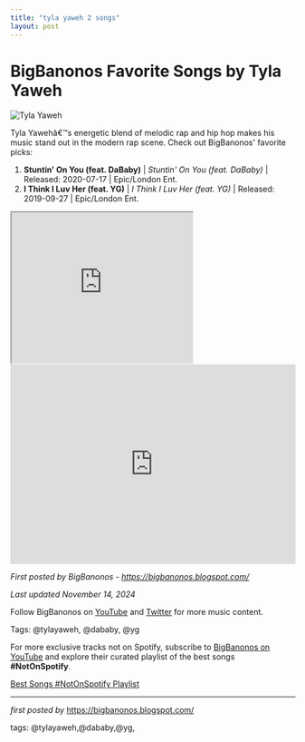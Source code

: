 ```yaml
---
title: "tyla yaweh 2 songs"
layout: post
---
```

<h1>BigBanonos Favorite Songs by Tyla Yaweh</h1>
<img src="https://d2ljoqkkoec4f6.cloudfront.net/wp-content/uploads/2020/08/25140053/ty1-1-545x750.jpg" alt="Tyla Yaweh"> <p>Tyla Yawehâ€™s energetic blend of melodic rap and hip hop makes his music stand out in the modern rap scene. Check out BigBanonos' favorite picks:</p> <ol> <li><strong>Stuntin' On You (feat. DaBaby)</strong> | <em>Stuntin' On You (feat. DaBaby)</em> | Released: 2020-07-17 | Epic/London Ent.</li> <li><strong>I Think I Luv Her (feat. YG)</strong> | <em>I Think I Luv Her (feat. YG)</em> | Released: 2019-09-27 | Epic/London Ent.</li>
</ol>
<iframe allowfullscreen="" class="BLOG_video_class" height="266" src="https://www.youtube.com/embed/aXRjhs7Q5ag" width="320" youtube-src-id="aXRjhs7Q5ag"></iframe>
<div> <iframe src="https://open.spotify.com/embed/playlist/0IBbmEho2vDX107lv6eWX8?utm_source=generator" width="100%" height="352" frameborder="0" allowfullscreen="" allow="autoplay; clipboard-write; encrypted-media; fullscreen; picture-in-picture" loading="lazy"></iframe>
</div> <p><em>First posted by BigBanonos - <a href="https://bigbanonos.blogspot.com/">https://bigbanonos.blogspot.com/</a></em></p>
<p><em>Last updated November 14, 2024</em></p>
<p>Follow BigBanonos on <a href="https://www.youtube.com/@BigBanonos">YouTube</a> and <a href="https://x.com/bigbanonos">Twitter</a> for more music content.</p>
<p>Tags: @tylayaweh, @dababy, @yg</p>


<!--Subscribe and Playlist Links-->
<div>
    <p>For more exclusive tracks not on Spotify, subscribe to <a href="https://www.youtube.com/@BigBanonos" target="_blank">BigBanonos on YouTube</a> and explore their curated playlist of the best songs <strong>#NotOnSpotify</strong>.</p>
    <p><a href="https://www.youtube.com/playlist?list=PLtuNtuTatqI0kFahUCbtbfenC_ET5O_tr" target="_blank">Best Songs #NotOnSpotify Playlist<br /></a></p></div>

<hr />

<p><em>first posted by</em> <a href="https://bigbanonos.blogspot.com/" rel="noopener" target="_new">https://bigbanonos.blogspot.com/</a></p>

<p>tags: @tylayaweh,@dababy,@yg,</p>

